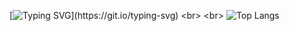 [![Typing SVG](https://readme-typing-svg.demolab.com?font=Fira+Code&size=40&pause=1000&random=false&width=435&lines=Hello%2C+human!)](https://git.io/typing-svg)
<br>
<br>
![Top Langs](https://github-readme-stats.vercel.app/api/top-langs/?username=rasgf&layout=compact)
<!--![Anurag's GitHub stats](https://github-readme-stats.vercel.app/api?username=rasgf&show_icons=true&theme=react)

**rasgf/rasgf** is a ✨ _special_ ✨ repository because its `README.md` (this file) appears on your GitHub profile.

Here are some ideas to get you started:

- 🔭 I’m currently working on ...
- 🌱 I’m currently learning ...
- 👯 I’m looking to collaborate on ...
- 🤔 I’m looking for help with ...
- 💬 Ask me about ...
- 📫 How to reach me: ...
- 😄 Pronouns: ...
- ⚡ Fun fact: ...
-->
